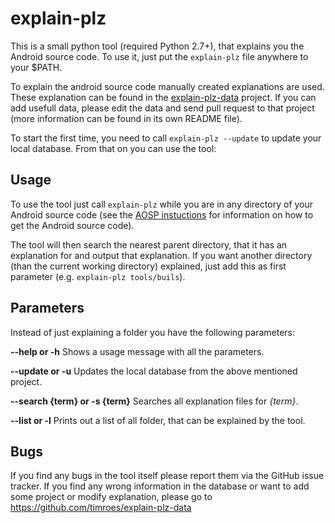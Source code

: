 explain-plz
===========

This is a small python tool (required Python 2.7+), that explains you the Android
source code. To use it, just put the `explain-plz` file anywhere to your $PATH.

To explain the android source code manually created explanations are used.
These explanation can be found in the [explain-plz-data](https://github.com/timroes/explain-plz-data) project.
If you can add usefull data, please edit the data and send pull request to that 
project (more information can be found in its own README file).

To start the first time, you need to call `explain-plz --update` to update your
local database. From that on you can use the tool:


Usage
-----

To use the tool just call `explain-plz` while you are in any directory of your 
Android source code (see the [AOSP instuctions](http://source.android.com/source/initializing.html) for
information on how to get the Android source code).

The tool will then search the nearest parent directory, that it has an explanation
for and output that explanation. If you want another directory (than the current working
directory) explained, just add this as first parameter (e.g. `explain-plz tools/buils`).


Parameters
----------

Instead of just explaining a folder you have the following parameters:

**--help or -h** Shows a usage message with all the parameters.

**--update or -u** Updates the local database from the above mentioned project.

**--search {term} or -s {term}** Searches all explanation files for *{term}*.

**--list or -l** Prints out a list of all folder, that can be explained by the tool.


Bugs
----

If you find any bugs in the tool itself please report them via the GitHub issue tracker.
If you find any wrong information in the database or want to add some project or modify
explanation, please go to https://github.com/timroes/explain-plz-data
